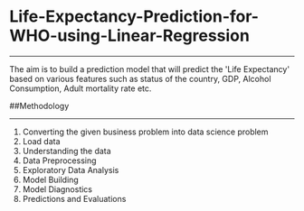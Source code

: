 # Life-Expectancy-Prediction-for-WHO-using-Linear-Regression
_________
The aim is to build a prediction model that will predict the 'Life Expectancy' based on various features such as status of the country, GDP, Alcohol Consumption, Adult mortality rate etc. 

##Methodology 
________
1. Converting the given business problem into data science problem
2. Load data
3. Understanding the data
4. Data Preprocessing
5. Exploratory Data Analysis
6. Model Building
7. Model Diagnostics
8. Predictions and Evaluations
